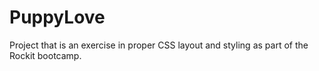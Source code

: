 # PuppyLove
Project that is an exercise in proper CSS layout and styling as part of the Rockit bootcamp.
